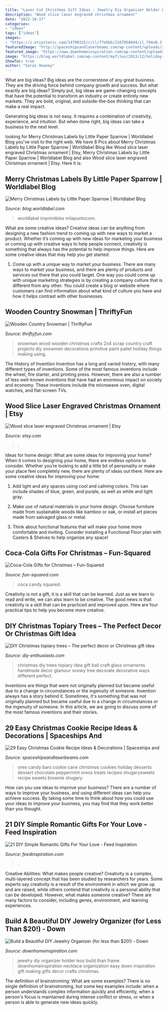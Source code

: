 ```yaml
---
title: "Laser Cut Christmas Gift Ideas - Jewelry Diy Organizer Holder Less Build Than Frame Downhomeinspiration Necklace Organization Easy Down Inspiration Gift Making Gifts Decor Crafts Christmas"
description: "Wood slice laser engraved christmas ornament"
date: "2022-10-17"
categories:
- "ideas"
tags: ["ideas"]
images:
- "https://i.etsystatic.com/14799315/r/il/f7e5bb/2167058044/il_794xN.2167058044_60xq.jpg"
featuredImage: "http://spaceshipsandlaserbeams.com/wp-content/uploads/2015/11/24-Candy-Cane-Oreo-Cookie-Bars.jpg"
featured_image: "https://www.downhomeinspiration.com/wp-content/uploads/2014/07/jewelry-organizer-2.jpg"
image: "https://blog.worldlabel.com/wp-content/myfiles/2013/12/holiday-labels-600x847.jpg"
ShowToc: true
author: "Sarai Heaney"
---
```



What are big ideas?
Big ideas are the cornerstone of any great business. They are the driving force behind company growth and success. But what exactly are big ideas?
Simply put, big ideas are game-changing concepts that have the potential to transform an industry or create entirely new markets. They are bold, original, and outside-the-box thinking that can make a real impact.

Generating big ideas is not easy. It requires a combination of creativity, experience, and intuition. But when done right, big ideas can take a business to the next level.

	

		
looking for Merry Christmas Labels by Little Paper Sparrow | Worldlabel Blog you've visit to the right web. We have 8 Pics about Merry Christmas Labels by Little Paper Sparrow | Worldlabel Blog like Wood slice laser engraved Christmas ornament | Etsy, Merry Christmas Labels by Little Paper Sparrow | Worldlabel Blog and also Wood slice laser engraved Christmas ornament | Etsy. Here it is:
		
    
## Merry Christmas Labels By Little Paper Sparrow | Worldlabel Blog

<img loading=lazy src="https://blog.worldlabel.com/wp-content/myfiles/2013/12/holiday-labels-600x847.jpg" onerror="this.onerror=null;this.src='https://tse3.mm.bing.net/th?id=OIP.nhL6DI9-DC80SWYFqxo_DQHaKd&amp;pid=15.1';" alt="Merry Christmas Labels by Little Paper Sparrow | Worldlabel Blog">

_Source: blog.worldlabel.com_

>worldlabel imprimibles milapuntocom. 

	

What are some creative ideas?
Creative ideas can be anything from designing a new fashion trend to coming up with new ways to market a product. Whether it’s coming up with new ideas for marketing your business or coming up with creative ways to help people connect, creativity is something that always has the potential to help improve things. Here are some creative ideas that may help you get started: 
1. Come up with a unique way to market your business. There are many ways to market your business, and there are plenty of products and services out there that you could target. One way you could come up with unique marketing strategies is by creating a company culture that is different from any other. You could create a blog or website where customers can find information about what kind of culture you have and how it helps contrast with other businesses.

    
## Wooden Country Snowman | ThriftyFun

<img loading=lazy src="http://img.thrfun.com/img/019/503/wooden_country_snowman_l8.jpg" onerror="this.onerror=null;this.src='https://tse4.mm.bing.net/th?id=OIP.0cFIJ7Y1ZiqoUwSceM8CuAAAAA&amp;pid=15.1';" alt="Wooden Country Snowman | ThriftyFun">

_Source: thriftyfun.com_

>snowman wood wooden christmas crafts 2x4 scrap country craft projects diy snowmen decorations primitive paint pallet holiday things making using. 

	

The History of Invention
Invention has a long and varied history, with many different types of inventions. Some of the most famous inventions include the wheel, fire starter, and printing press. However, there are also a number of less well-known inventions that have had an enormous impact on society and economy. These inventions include the microwave oven, digital watches, and flat-screen TVs.

    
## Wood Slice Laser Engraved Christmas Ornament | Etsy

<img loading=lazy src="https://i.etsystatic.com/14799315/r/il/f7e5bb/2167058044/il_794xN.2167058044_60xq.jpg" onerror="this.onerror=null;this.src='https://tse2.mm.bing.net/th?id=OIP.wpU9iYTxbegZSBbhlDnxaAHaJ4&amp;pid=15.1';" alt="Wood slice laser engraved Christmas ornament | Etsy">

_Source: etsy.com_

>. 

	

Ideas for home design: What are some ideas for improving your home?
When it comes to designing your home, there are endless options to consider. Whether you’re looking to add a little bit of personality or make your place feel completely new, there are plenty of ideas out there. Here are some creative ideas for improving your home: 
1. Add light and airy spaces using cool and calming colors. This can include shades of blue, green, and purple, as well as white and light gray.

2. Make use of natural materials in your home design. Choose furniture made from sustainable woods like bamboo or oak, or install art pieces made from salvaged glass or metal.

3. Think about functional features that will make your home more comfortable and inviting. Consider installing a Functional Floor plan with Casters & Shelves to help organize any space! 


    
## Coca-Cola Gifts For Christmas – Fun-Squared

<img loading=lazy src="https://fun-squared.com/wp-content/uploads/2016/10/SqueezetheJoyCokeChrismtasPresent.jpg" onerror="this.onerror=null;this.src='https://tse4.mm.bing.net/th?id=OIP.2O1wnMj0a_VA91_PLd_BtgHaLE&amp;pid=15.1';" alt="Coca-Cola Gifts for Christmas – Fun-Squared">

_Source: fun-squared.com_

>coca candy squared. 

	

Creativity is not a gift, it is a skill that can be learned. Just as we learn to read and write, we can also learn to be creative. The good news is that creativity is a skill that can be practiced and improved upon. Here are four practical tips to help you become more creative.

    
## DIY Christmas Topiary Trees – The Perfect Decor Or Christmas Gift Idea

<img loading=lazy src="https://www.diy-enthusiasts.com/wp-content/uploads/2013/12/diy-christmas-topiary-trees-snowy-decorative-handmade-craft-idea-glamour-blue-glass-ball-ornaments.jpg" onerror="this.onerror=null;this.src='https://tse1.mm.bing.net/th?id=OIP.b2P0YhOHmfT5-oHWsCZCdQHaMP&amp;pid=15.1';" alt="DIY Christmas topiary trees – The perfect decor or Christmas gift idea">

_Source: diy-enthusiasts.com_

>christmas diy trees topiary idea gift ball craft glass ornaments handmade decor glamour snowy tree decorate decorative ways different perfect. 

	

Inventions are things that were not originally planned but became useful due to a change in circumstances or the ingenuity of someone.
Invention always has a story behind it. Sometimes, it's something that was not originally planned but became useful due to a change in circumstances or the ingenuity of someone. In this article, we are going to discuss some of the most famous inventions and their stories.

    
## 29 Easy Christmas Cookie Recipe Ideas &amp; Decorations | Spaceships And

<img loading=lazy src="http://spaceshipsandlaserbeams.com/wp-content/uploads/2015/11/24-Candy-Cane-Oreo-Cookie-Bars.jpg" onerror="this.onerror=null;this.src='https://tse3.mm.bing.net/th?id=OIP.lja5xaIr3NLsDTHvwI-RWgHaLE&amp;pid=15.1';" alt="29 Easy Christmas Cookie Recipe Ideas &amp; Decorations | Spaceships and">

_Source: spaceshipsandlaserbeams.com_

>oreo candy bars cookie cane christmas cookies holiday desserts dessert chocolate peppermint oreos treats recipes shugarysweets recipe sweets brownie shugary. 

	

How can you use ideas to improve your business?
There are a number of ways to improve your business, and using different ideas can help you achieve success. By taking some time to think about how you could use your ideas to improve your business, you may find that they work better than you thought.

    
## 21 DIY Simple Romantic Gifts For Your Love - Feed Inspiration

<img loading=lazy src="http://feedinspiration.com/wp-content/uploads/2017/01/Romantic-DIY-Valentines-Gifts-for-Him.jpg" onerror="this.onerror=null;this.src='https://tse2.mm.bing.net/th?id=OIP.FpMsGZH0y3bLbHgENR9HWgHaL8&amp;pid=15.1';" alt="21 DIY Simple Romantic Gifts For Your Love - Feed Inspiration">

_Source: feedinspiration.com_

>. 

	

Creative Abilities: What makes people creative?
Creativity is a complex, multi-layered concept that has been studied by researchers for years. Some experts say creativity is a result of the environment in which we grow up and are raised, while others contend that creativity is a personal ability that can be developed. However, what makes someone creative? There are many factors to consider, including genes, environment, and learning experiences.

    
## Build A Beautiful DIY Jewelry Organizer (for Less Than $20!) - Down

<img loading=lazy src="https://www.downhomeinspiration.com/wp-content/uploads/2014/07/jewelry-organizer-2.jpg" onerror="this.onerror=null;this.src='https://tse1.mm.bing.net/th?id=OIP.d7Ovu32ycS8RTyuqp-x3CgHaKk&amp;pid=15.1';" alt="Build a Beautiful DIY Jewelry Organizer (for less than $20!) - Down">

_Source: downhomeinspiration.com_

>jewelry diy organizer holder less build than frame downhomeinspiration necklace organization easy down inspiration gift making gifts decor crafts christmas. 

	

The definition of brainstroming: What are some examples?
There is no single definition of brainstroming, but some key examples include: when a person understands complex information quickly and efficiently, when a person's focus is maintained during intense conflict or stress, or when a person is able to generate new ideas quickly.

